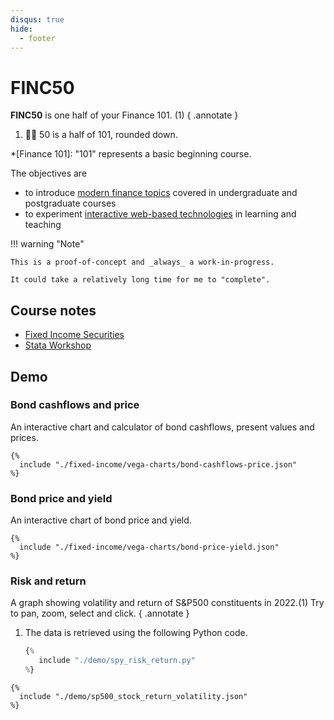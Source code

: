 ```yaml
---
disqus: true
hide:
  - footer
---
```


# FINC50

**FINC50** is one half of your Finance 101. (1)
{ .annotate }

1. 🙋‍♂️ 50 is a half of 101, rounded down.

*[Finance 101]: "101" represents a basic beginning course.

The objectives are

- to introduce [modern finance topics](#course-notes) covered in undergraduate and postgraduate courses
- to experiment [interactive web-based technologies](#demo) in learning and teaching

!!! warning "Note"

    This is a proof-of-concept and _always_ a work-in-progress.

    It could take a relatively long time for me to "complete".

## Course notes

- [Fixed Income Securities](./fixed-income/)
- [Stata Workshop](./stata/)

## Demo

### Bond cashflows and price

An interactive chart and calculator of bond cashflows, present values and prices.

```vegalite
{%
  include "./fixed-income/vega-charts/bond-cashflows-price.json"
%}
```

### Bond price and yield

An interactive chart of bond price and yield.

```vegalite
{%
  include "./fixed-income/vega-charts/bond-price-yield.json"
%}
```

### Risk and return

A graph showing volatility and return of S&P500 constituents in 2022.(1)
Try to pan, zoom, select and click.
{ .annotate }

1. The data is retrieved using the following Python code.
   ```python
   {%
      include "./demo/spy_risk_return.py"
   %}  
   ```

```vegalite
{%
  include "./demo/sp500_stock_return_volatility.json"
%}
```
